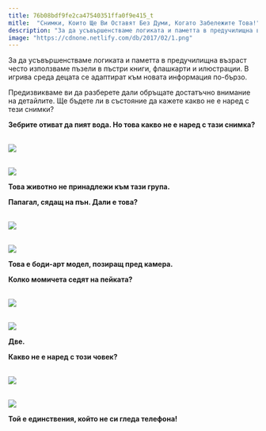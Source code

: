 ```yaml
---
title: 76b08bdf9fe2ca47540351ffa0f9e415_t
mitle:  "Снимки, Които Ще Ви Оставят Без Думи, Когато Забележите Това!"
description: "За да усъвършенстваме логиката и паметта в предучилищна възраст често използваме пъзели в пъстри книги, флашкарти и илюстрации. В игрива среда децата се адаптират"
image: "https://cdnone.netlify.com/db/2017/02/1.png"
---
```


 <p>За да усъвършенстваме логиката и паметта в предучилищна възраст често използваме пъзели в пъстри книги, флашкарти и илюстрации. В игрива среда децата се адаптират към новата информация по-бързо.</p>      <p>Предизвикваме ви да разберете дали обръщате достатъчно внимание на детайлите. Ще бъдете ли в състояние да кажете какво не е наред с тези снимки?</p> <p><strong>Зебрите отиват да пият вода. Но това какво не е наред с тази снимка?</strong></p> <p> <br/><img src="https://cdnone.netlify.com/db/2017/02/1.png"/></p>      <p> <br/><img src="https://cdnone.netlify.com/db/2017/02/2.png"/></p>  <p><strong>Това животно не принадлежи към тази група.</strong></p> <p><strong>Папагал, сядащ на пън. Дали е това?</strong></p> <p> <br/><img src="https://cdnone.netlify.com/db/2017/02/3.png"/></p>      <p> <br/><img src="https://cdnone.netlify.com/db/2017/02/4.png"/></p> <p><strong>Това е боди-арт модел, позиращ пред камера.</strong></p>  <p><strong>Колко момичета седят на пейката?</strong></p> <p> <br/><img src="https://cdnone.netlify.com/db/2017/02/5.png"/></p> <p> <br/><img src="https://cdnone.netlify.com/db/2017/02/6.png"/></p> <p><strong>Две.</strong></p>      <p><strong>Какво не е наред с този човек?</strong></p> <p> <br/><img src="https://cdnone.netlify.com/db/2017/02/7.png"/></p> <p> <br/><img src="https://cdnone.netlify.com/db/2017/02/8.png"/></p> <p><strong>Той е единствения, който не си гледа телефона!</strong></p>            